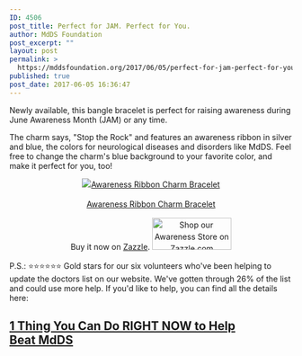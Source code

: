 ```yaml
---
ID: 4506
post_title: Perfect for JAM. Perfect for You.
author: MdDS Foundation
post_excerpt: ""
layout: post
permalink: >
  https://mddsfoundation.org/2017/06/05/perfect-for-jam-perfect-for-you/
published: true
post_date: 2017-06-05 16:36:47
---
```

Newly available, this bangle bracelet is perfect for raising awareness during June Awareness Month (JAM) or any time.

The charm says, "Stop the Rock" and features an awareness ribbon in silver and blue, the colors for neurological diseases and disorders like MdDS. Feel free to change the charm's blue background to your favorite color, and make it perfect for you, too!
<div style="text-align: center; line-height: 150%;">

<a href="https://www.zazzle.com/z/ywr35?rf=238617487973604920" rel="nofollow"><img style="border: 0;" src="https://rlv.zcache.com/awareness_ribbon_charm_bracelet-rd8afe4bd30a64ee18fc591c1a775a4f5_6ytuo_1024.jpg?rlvnet=1&amp;max_dim=325" alt="Awareness Ribbon Charm Bracelet" /></a>

<a href="https://www.zazzle.com/z/ywr35?rf=238617487973604920" rel="nofollow">Awareness Ribbon Charm Bracelet</a>

Buy it now on <a href="https://www.zazzle.com/z/ywr35?rf=238617487973604920" target="_blank" rel="nofollow noopener">Zazzle</a>.
<a href="https://www.zazzle.com/?rf=238617487973604920" rel="nofollow"><img src="https://mddsfoundation.org/wp-content/uploads/2018/01/I3zazzle-1.gif" alt="Shop our Awareness Store on Zazzle.com" width="141" height="57" /></a>

</div>
P.S.: ⭐⭐⭐⭐⭐⭐ Gold stars for our six volunteers who've been helping to update the doctors list on our website. We've gotten through 26% of the list and could use more help. If you'd like to help, you can find all the details here:
<h2 class="entry-title"><a href="https://mddsfoundation.blog/2017/04/05/1-thing-you-can-do-right-now-to-help-beat-mdds/" rel="bookmark">1 Thing You Can Do RIGHT NOW to Help Beat MdDS</a></h2>